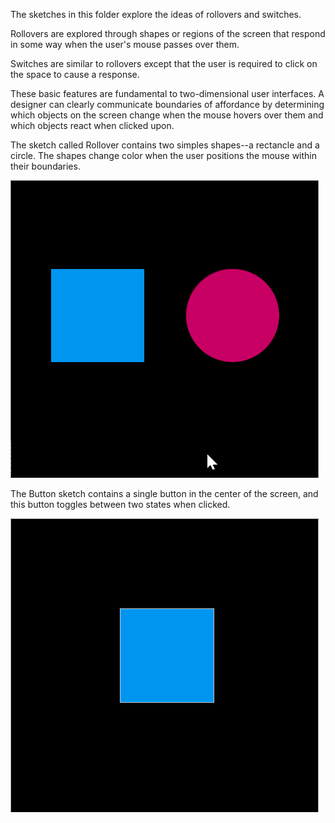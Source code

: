 The sketches in this folder explore the ideas of rollovers and switches. 

Rollovers are explored through shapes or regions of the screen that respond in some way when the user's mouse passes over them.

Switches are similar to rollovers except that the user is required to click on the space to cause a response.

These basic features are fundamental to two-dimensional user interfaces. A designer can clearly communicate boundaries of affordance by determining which objects on the screen change when the mouse hovers over them and which objects react when clicked upon.

The sketch called Rollover contains two simples shapes--a rectancle and a circle. The shapes change color when the user positions the mouse within their boundaries.

![Shapes that react to the mouse cursor](RolloverShapes/RolloverShapes.gif)

The Button sketch contains a single button in the center of the screen, and this button toggles between two states when clicked.

![A button that can be turned on and off](Button/Button.gif)
